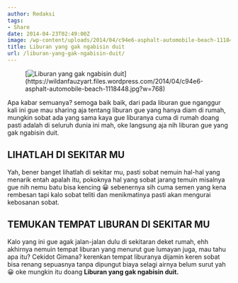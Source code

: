 ```yaml
---
author: Redaksi
tags:
- Share
date: 2014-04-23T02:49:00Z
image: /wp-content/uploads/2014/04/c94e6-asphalt-automobile-beach-1118448.jpg
title: Liburan yang gak ngabisin duit
url: /liburan-yang-gak-ngabisin-duit/
---
```


<figure class="wp-block-image size-large">[<img src="https://wildanfauzyart.files.wordpress.com/2014/04/c94e6-asphalt-automobile-beach-1118448.jpg?w=768" alt="Liburan yang gak ngabisin duit" title="Liburan yang gak ngabisin duit" data-recalc-dims="1" />](https://wildanfauzyart.files.wordpress.com/2014/04/c94e6-asphalt-automobile-beach-1118448.jpg?w=768)</figure> 

Apa kabar semuanya? semoga baik baik, dari pada liburan gue nganggur kali ini gue mau sharing aja tentang liburan gue yang hanya diam di rumah, mungkin sobat ada yang sama kaya gue liburanya cuma di rumah doang pasti adalah di seluruh dunia ini mah, oke langsung aja nih liburan gue yang gak ngabisin duit.

## LIHATLAH DI SEKITAR MU

Yah, bener banget lihatlah di sekitar mu, pasti sobat nemuin hal-hal yang menarik entah apalah itu, pokoknya hal yang sobat jarang temuin misalnya gue nih nemu batu bisa kencing 😀 sebenernya sih cuma semen yang kena rembesan tapi kalo sobat teliti dan menikmatinya pasti akan mengurai kebosanan sobat.

## TEMUKAN TEMPAT LIBURAN DI SEKITAR MU 

Kalo yang ini gue agak jalan-jalan dulu di sekitaran deket rumah, ehh akhirnya nemuin tempat liburan yang menurut gue lumayan juga, mau tahu apa itu? Cekidot Gimana? kerenkan tempat liburanya dijamin keren sobat bisa renang sepuasnya tanpa dipungut biaya selagi airnya belum surut yah 😀 oke mungkin itu doang **Liburan yang gak ngabisin duit.**
